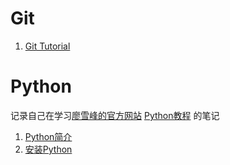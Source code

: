 # Git
1. [Git Tutorial](https://github.com/Microstrong0305/Python-Tutorial-and-Git-Tutorial/tree/master/git_guide)

# Python
记录自己在学习[廖雪峰的官方网站](https://www.liaoxuefeng.com/) [Python教程](https://www.liaoxuefeng.com/wiki/0014316089557264a6b348958f449949df42a6d3a2e542c000) 的笔记
1. [Python简介](https://github.com/Microstrong0305/Python-Tutorial-and-Git-Tutorial/tree/master/Python%E7%AE%80%E4%BB%8B)
2. [安装Python](https://github.com/Microstrong0305/Python-Tutorial-and-Git-Tutorial/tree/master/%E5%AE%89%E8%A3%85Python)
